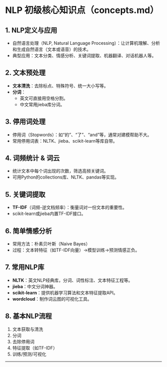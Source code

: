 # NLP 初级核心知识点（concepts.md）

## 1. NLP定义与应用
- 自然语言处理（NLP, Natural Language Processing）：让计算机理解、分析和生成自然语言（文本或语音）的技术。
- 典型应用：文本分类、情感分析、关键词提取、机器翻译、对话机器人等。

## 2. 文本预处理
- **文本清洗**：去除标点、特殊符号、统一大小写等。
- **分词**：
  - 英文可直接用空格分割。
  - 中文常用jieba库分词。

## 3. 停用词处理
- 停用词（Stopwords）：如“的”、“了”、“and”等，通常对建模帮助不大。
- 常用停用词表：NLTK、jieba、scikit-learn等库自带。

## 4. 词频统计 & 词云
- 统计文本中每个词出现的次数，筛选高频关键词。
- 可用Python的collections库、NLTK、pandas等实现。

## 5. 关键词提取
- **TF-IDF**（词频-逆文档频率）：衡量词对一份文本的重要性。
- scikit-learn或jieba内置TF-IDF接口。

## 6. 简单情感分析
- 常用方法：朴素贝叶斯（Naive Bayes）
- 过程：文本转特征（如TF-IDF向量）→模型训练→预测情感正负。

## 7. 常用NLP库
- **NLTK**：英文NLP经典库，分词、词性标注、文本特征工程等。
- **jieba**：中文分词神器。
- **scikit-learn**：提供机器学习算法和文本特征提取API。
- **wordcloud**：制作词云图的可视化工具。

## 8. 基本NLP流程
1. 文本获取与清洗
2. 分词
3. 去除停用词
4. 特征提取（如TF-IDF）
5. 训练/预测/可视化

---
